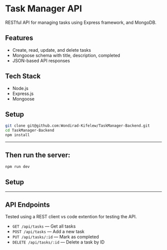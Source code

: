 # Task Manager API

RESTful API for managing tasks using Express framework, and MongoDB.

## Features

- Create, read, update, and delete tasks
- Mongoose schema with title, description, completed
- JSON-based API responses

## Tech Stack

- Node.js
- Express.js
- Mongoose

## Setup

```bash
git clone git@github.com:Wondirad-Kifelew/TaskManager-Backend.git
cd TaskManager-Backend
npm install
```
---

## Then run the server:

```bash
npm run dev
```
## Setup

---
## API Endpoints

Tested using a REST client vs code extention for testing the API.

- `GET /api/tasks` — Get all tasks
- `POST /api/tasks` — Add a new task
- `PUT /api/tasks/:id` — Mark as completed
- `DELETE /api/tasks/:id` — Delete a task by ID
